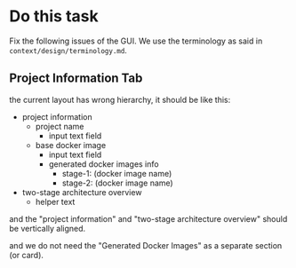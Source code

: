 # Do this task

Fix the following issues of the GUI. We use the terminology as said in `context/design/terminology.md`.

## Project Information Tab

the current layout has wrong hierarchy, it should be like this:

- project information
  - project name
    - input text field
  - base docker image
    - input text field
    - generated docker images info
      - stage-1: (docker image name)
      - stage-2: (docker image name)
- two-stage architecture overview
  - helper text

and the "project information" and "two-stage architecture overview" should be vertically aligned.

and we do not need the "Generated Docker Images" as a separate section (or card).


